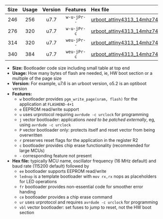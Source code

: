 |Size|Usage|Version|Features|Hex file|
|:-:|:-:|:-:|:-:|:--|
|246|256|u7.7|`w-u-jPr--`|[urboot_attiny4313_14mhz7456_38400bps_lednop_fr_ur_vbl.hex](https://raw.githubusercontent.com/stefanrueger/urboot.hex/main/mcus/attiny4313/fcpu_14mhz7456/38400_bps/urboot_attiny4313_14mhz7456_38400bps_lednop_fr_ur_vbl.hex)|
|276|320|u7.7|`w-u-jPr-c`|[urboot_attiny4313_14mhz7456_38400bps_lednop_fr_ce_ur_vbl.hex](https://raw.githubusercontent.com/stefanrueger/urboot.hex/main/mcus/attiny4313/fcpu_14mhz7456/38400_bps/urboot_attiny4313_14mhz7456_38400bps_lednop_fr_ce_ur_vbl.hex)|
|314|320|u7.7|`weu-jPr--`|[urboot_attiny4313_14mhz7456_38400bps_ee_lednop_fr_ur_vbl.hex](https://raw.githubusercontent.com/stefanrueger/urboot.hex/main/mcus/attiny4313/fcpu_14mhz7456/38400_bps/urboot_attiny4313_14mhz7456_38400bps_ee_lednop_fr_ur_vbl.hex)|
|340|384|u7.7|`weu-jPr-c`|[urboot_attiny4313_14mhz7456_38400bps_ee_lednop_fr_ce_ur_vbl.hex](https://raw.githubusercontent.com/stefanrueger/urboot.hex/main/mcus/attiny4313/fcpu_14mhz7456/38400_bps/urboot_attiny4313_14mhz7456_38400bps_ee_lednop_fr_ce_ur_vbl.hex)|

- **Size:** Bootloader code size including small table at top end
- **Usage:** How many bytes of flash are needed, ie, HW boot section or a multiple of the page size
- **Version:** For example, u7.6 is an urboot version, o5.2 is an optiboot version
- **Features:**
  + `w` bootloader provides `pgm_write_page(sram, flash)` for the application at `FLASHEND-4+1`
  + `e` EEPROM read/write support
  + `u` uses urprotocol requiring `avrdude -c urclock` for programming
  + `j` vector bootloader: applications *need to be patched externally*, eg, using `avrdude -c urclock`
  + `P` vector bootloader only: protects itself and reset vector from being overwritten
  + `r` preserves reset flags for the application in the register R2
  + `c` bootloader provides chip erase functionality (recommended for large MCUs)
  + `-` corresponding feature not present
- **Hex file:** typically MCU name, oscillator frequency (16 MHz default) and baud rate (115200 default) followed by
  + `ee` bootloader supports EEPROM read/write
  + `lednop` is a template bootloader with `mov rx,rx` nops as placeholders for LED operations
  + `fr` bootloader provides non-essential code for smoother error handing
  + `ce` bootloader provides a chip erase command
  + `ur` uses urprotocol and requires `avrdude -c urclock` for programming
  + `vbl` vector bootloader: set fuses to jump to reset, not the HW boot section
